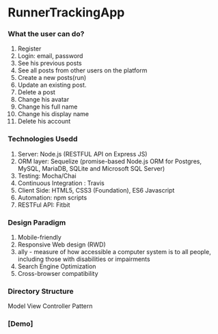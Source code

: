 # RunnerTrackingApp

### What the user can do?

1. Register
2. Login: email, password
3. See his previous posts
4. See all posts from other users on the platform
5. Create a new posts(run)
6. Update an existing post.
7. Delete a post
8. Change his avatar
9. Change his full name
10. Change his display name
11. Delete his account

### Technologies Usedd

1. Server: Node.js (RESTFUL API on Express JS)
2. ORM layer: Sequelize (promise-based Node.js ORM for Postgres, MySQL, MariaDB, SQLite and Microsoft SQL Server)
3. Testing: Mocha/Chai
4. Continuous Integration : Travis
5. Client Side: HTML5, CSS3 (Foundation), ES6 Javascript
6. Automation: npm scripts
7. RESTFul API: Fitbit

### Design Paradigm

1. Mobile-friendly
2. Responsive Web design (RWD)
3. ally - measure of how accessible a computer system is to all people, including those with disabilities or impairments
4. Search Engine Optimization 
5. Cross-browser compatibility 

### Directory Structure 

Model View Controller Pattern 

### [Demo]





